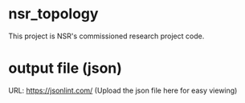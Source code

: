 # nsr_topology
This project is NSR's commissioned research project code.

# output file (json)
URL: https://jsonlint.com/ (Upload the json file here for easy viewing)
